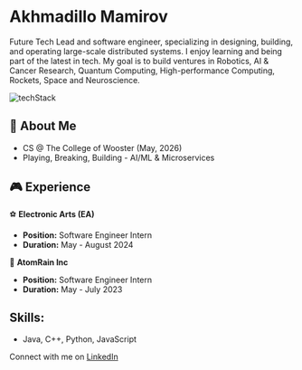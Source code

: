 # Akhmadillo Mamirov
Future Tech Lead and software engineer, specializing in designing, building, and operating large-scale distributed systems. I enjoy learning and being part of the latest in tech. My goal is to build ventures in Robotics, AI & Cancer Research, Quantum Computing, High-performance Computing, Rockets, Space and Neuroscience.

![techStack](https://github.com/akhmadmamirov/akhmadmamirov/assets/105142060/04914f33-870e-4fd1-9913-be4aff89f716)

## 🐳 About Me
- CS @ The College of Wooster (May, 2026)
- Playing, Breaking, Building - AI/ML & Microservices
  
## 🎮 Experience
⚽ **Electronic Arts (EA)**
   - **Position:** Software Engineer Intern
   - **Duration:** May - August 2024

🌟 **AtomRain Inc**
   - **Position:** Software Engineer Intern
   - **Duration:** May - July 2023

## Skills:
- Java, C++, Python, JavaScript 

Connect with me on [LinkedIn](https://www.linkedin.com/in/akhmadillomamirov/)
